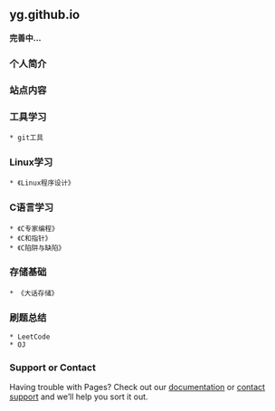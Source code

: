 ## yg.github.io

**完善中...**
### 个人简介
### 站点内容
### 工具学习
    * git工具
  
### Linux学习
    * 《Linux程序设计》

### C语言学习
    * 《C专家编程》
    * 《C和指针》
    * 《C陷阱与缺陷》

### 存储基础
    * 《大话存储》

### 刷题总结
    * LeetCode
    * OJ

### Support or Contact

Having trouble with Pages? Check out our [documentation](https://docs.github.com/categories/github-pages-basics/) or [contact support](https://support.github.com/contact) and we’ll help you sort it out.
